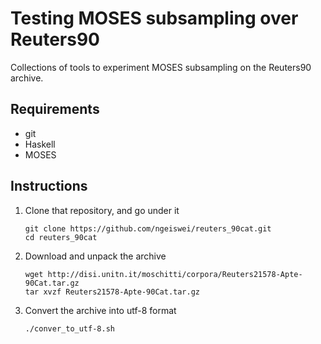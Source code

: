 Testing MOSES subsampling over Reuters90
=======================================

Collections of tools to experiment MOSES subsampling on the Reuters90
archive.

Requirements
------------

* git
* Haskell
* MOSES

Instructions
------------

1. Clone that repository, and go under it

    ```
    git clone https://github.com/ngeiswei/reuters_90cat.git
    cd reuters_90cat
    ```

2. Download and unpack the archive

    ```
    wget http://disi.unitn.it/moschitti/corpora/Reuters21578-Apte-90Cat.tar.gz
    tar xvzf Reuters21578-Apte-90Cat.tar.gz
    ```

3. Convert the archive into utf-8 format

    ```
    ./conver_to_utf-8.sh
    ````
